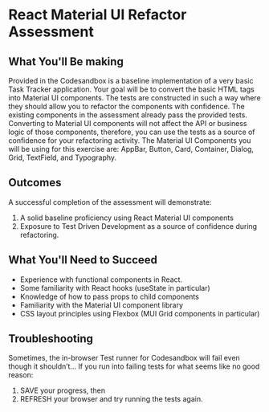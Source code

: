 # React Material UI Refactor Assessment

## What You'll Be making

Provided in the Codesandbox is a baseline implementation of a very basic Task Tracker application.
Your goal will be to convert the basic HTML tags into Material UI components. The tests are constructed in such a way where they should allow you to refactor the components with confidence.
The existing components in the assessment already pass the provided tests. Converting to Material UI components will not affect the API or business logic of those components, therefore, you can use the tests as a source of confidence for your refactoring activity.
The Material UI Components you will be using for this exercise are:
AppBar, Button, Card, Container, Dialog, Grid, TextField, and Typography.

## Outcomes

A successful completion of the assessment will demonstrate:

1. A solid baseline proficiency using React Material UI components
2. Exposure to Test Driven Development as a source of confidence during refactoring.

## What You'll Need to Succeed

- Experience with functional components in React.
- Some familiarity with React hooks (useState in particular)
- Knowledge of how to pass props to child components
- Familiarity with the Material UI component library
- CSS layout principles using Flexbox (MUI Grid components in particular)

## Troubleshooting

Sometimes, the in-browser Test runner for Codesandbox will fail even though it shouldn’t...
If you run into failing tests for what seems like no good reason:

1. SAVE your progress, then
2. REFRESH your browser and try running the tests again.
